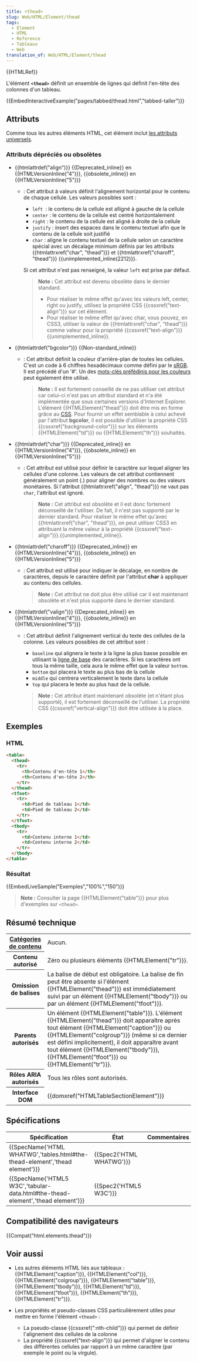 ```yaml
---
title: <thead>
slug: Web/HTML/Element/thead
tags:
  - Element
  - HTML
  - Reference
  - Tableaux
  - Web
translation_of: Web/HTML/Element/thead
---
```

{{HTMLRef}}

L'élément **`<thead>`** définit un ensemble de lignes qui définit l'en-tête des colonnes d'un tableau.

{{EmbedInteractiveExample("pages/tabbed/thead.html","tabbed-taller")}}

## Attributs

Comme tous les autres éléments HTML, cet élément inclut [les attributs universels](/fr/docs/Web/HTML/Attributs_universels).

### Attributs dépréciés ou obsolètes

- {{htmlattrdef("align")}} {{Deprecated_inline}} en {{HTMLVersionInline("4")}}, {{obsolete_inline}} en {{HTMLVersionInline("5")}}

  - : Cet attribut à valeurs définit l'alignement horizontal pour le contenu de chaque cellule. Les valeurs possibles sont :

    - `left `: le contenu de la cellule est alligné à gauche de la cellule
    - `center` : le contenu de la cellule est centré horizontalement
    - `right` : le contenu de la cellule est aligné à droite de la cellule
    - `justify` : insert des espaces dans le contenu textuel afin que le contenu de la cellule soit justifié
    - `char` : aligne le contenu textuel de la cellule selon un caractère spécial avec un décalage minimum définis par les attributs  {{htmlattrxref("char", "thead")}} et {{htmlattrxref("charoff", "thead")}} {{unimplemented_inline(2212)}}.

    Si cet attribut n'est pas renseigné, la valeur `left` est prise par défaut.

    > **Note :** Cet attribut est devenu obsolète dans le dernier standard.
    >
    > - Pour réaliser le même effet qu'avec les valeurs left, center, right ou justify, utilisez la propriété CSS {{cssxref("text-align")}} sur cet élément.
    > - Pour réaliser le même effet qu'avec char, vous pouvez, en CSS3, utiliser la valeur de {{htmlattrxref("char", "thead")}} comme valeur pour la propriété {{cssxref("text-align")}} {{unimplemented_inline}}.

- {{htmlattrdef("bgcolor")}} {{Non-standard_inline}}

  - : Cet attribut définit la couleur d'arrière-plan de toutes les cellules. C'est un code à 6 chiffres hexadécimaux comme défini par le [sRGB](https://www.w3.org/Graphics/Color/sRGB). Il est précédé d'un '#'. Un des [mots-clés préfédinis pour les couleurs](/fr/docs/Web/CSS/color_value#color_keywords) peut également être utilisé.

    > **Note :** Il est fortement conseillé de ne pas utiliser cet attribut car celui-ci n'est pas un attribut standard et n'a été implémentée que sous certaines versions d'Internet Explorer. L'élément {{HTMLElement("thead")}} doit être mis en forme grâce au [CSS](/fr/docs/CSS). Pour fournir un effet semblable à celui achevé par l'attribut **bgcolor**, il est possible d'utiliser la propriété CSS {{cssxref("background-color")}} sur les éléments  {{HTMLElement("td")}} ou {{HTMLElement("th")}} souhaités.

- {{htmlattrdef("char")}} {{Deprecated_inline}} en {{HTMLVersionInline("4")}}, {{obsolete_inline}} en {{HTMLVersionInline("5")}}

  - : Cet attribut est utilisé pour définir le caractère sur lequel aligner les cellules d'une colonne. Les valeurs de cet attribut contiennent généralement un point (.) pour aligner des nombres ou des valeurs monétaires. Si l'attribut {{htmlattrxref("align", "thead")}} ne vaut pas `char`, l'attribut est ignoré.

    > **Note :** Cet attribut est obsolète et il est donc fortement déconseillé de l'utiliser. De fait, il n'est pas supporté par le dernier standard. Pour réaliser le même effet qu'avec {{htmlattrxref("char", "thead")}}, on peut utiliser CSS3 en attribuant la même valeur à la propriété {{cssxref("text-align")}}.{{unimplemented_inline}}.

- {{htmlattrdef("charoff")}} {{Deprecated_inline}} en {{HTMLVersionInline("4")}}, {{obsolete_inline}} en {{HTMLVersionInline("5")}}

  - : Cet attribut est utilisé pour indiquer le décalage, en nombre de caractères, depuis le caractère définit par l'attribut **char** à appliquer au contenu des cellules.

    > **Note :** Cet attribut ne doit plus être utilisé car il est maintenant obsolète et n'est plus supporté dans le dernier standard.

- {{htmlattrdef("valign")}} {{Deprecated_inline}} en {{HTMLVersionInline("4")}}, {{obsolete_inline}} en {{HTMLVersionInline("5")}}

  - : Cet attribut définit l'alignement vertical du texte des cellules de la colonne. Les valeurs possibles de cet attribut sont :

    - `baseline` qui alignera le texte à la ligne la plus basse possible en utilisant la [ligne de base](https://fr.wikipedia.org/wiki/Ligne_de_base_%28typographie%29) des caractères. Si les caractères ont tous la même taille, cela aura le même effet que la valeur `bottom`.
    - `bottom` qui placera le texte au plus bas de la cellule
    - `middle` qui centrera verticalement le texte dans la cellule
    - `top` qui placera le texte au plus haut de la cellule.

    > **Note :** Cet attribut étant maintenant obsolète (et n'étant plus supporté), il est fortement déconseillé de l'utiliser. La propriété CSS {{cssxref("vertical-align")}} doit être utilisée à la place.

## Exemples

### HTML

```html
<table>
  <thead>
    <tr>
      <th>Contenu d'en-tête 1</th>
      <th>Contenu d'en-tête 2</th>
    </tr>
  </thead>
  <tfoot>
    <tr>
      <td>Pied de tableau 1</td>
      <td>Pied de tableau 2</td>
    </tr>
  </tfoot>
  <tbody>
    <tr>
      <td>Contenu interne 1</td>
      <td>Contenu interne 2</td>
    </tr>
  </tbody>
</table>
```

### Résultat

{{EmbedLiveSample("Exemples","100%","150")}}

> **Note :** Consulter la page {{HTMLElement("table")}} pour plus d'exemples sur `<thead>`.

## Résumé technique

<table class="properties">
  <tbody>
    <tr>
      <th scope="row">
        <a href="/fr/docs/Web/HTML/Catégorie_de_contenu"
          >Catégories de contenu</a
        >
      </th>
      <td>Aucun.</td>
    </tr>
    <tr>
      <th scope="row">Contenu autorisé</th>
      <td>Zéro ou plusieurs éléments {{HTMLElement("tr")}}.</td>
    </tr>
    <tr>
      <th scope="row">Omission de balises</th>
      <td>
        La balise de début est obligatoire. La balise de fin peut être absente
        si l'élément {{HTMLElement("thead")}} est immédiatement suivi
        par un élément {{HTMLElement("tbody")}} ou par un élément
        {{HTMLElement("tfoot")}}.
      </td>
    </tr>
    <tr>
      <th scope="row">Parents autorisés</th>
      <td>
        Un élément {{HTMLElement("table")}}. L'élément
        {{HTMLElement("thead")}} doit apparaître après tout élément
        {{HTMLElement("caption")}} ou
        {{HTMLElement("colgroup")}} (même si ce dernier est défini
        implicitement), il doit apparaître avant tout élément
        {{HTMLElement("tbody")}}, {{HTMLElement("tfoot")}} ou
        {{HTMLElement("tr")}}.
      </td>
    </tr>
    <tr>
      <th scope="row">Rôles ARIA autorisés</th>
      <td>Tous les rôles sont autorisés.</td>
    </tr>
    <tr>
      <th scope="row">Interface DOM</th>
      <td>{{domxref("HTMLTableSectionElement")}}</td>
    </tr>
  </tbody>
</table>

## Spécifications

| Spécification                                                                                            | État                             | Commentaires |
| -------------------------------------------------------------------------------------------------------- | -------------------------------- | ------------ |
| {{SpecName('HTML WHATWG','tables.html#the-thead-element','thead element')}}     | {{Spec2('HTML WHATWG')}} |              |
| {{SpecName('HTML5 W3C','tabular-data.html#the-thead-element','thead element')}} | {{Spec2('HTML5 W3C')}}     |              |

## Compatibilité des navigateurs

{{Compat("html.elements.thead")}}

## Voir aussi

- Les autres éléments HTML liés aux tableaux : {{HTMLElement("caption")}}, {{HTMLElement("col")}}, {{HTMLElement("colgroup")}}, {{HTMLElement("table")}}, {{HTMLElement("tbody")}}, {{HTMLElement("td")}}, {{HTMLElement("tfoot")}}, {{HTMLElement("th")}}, {{HTMLElement("tr")}}.
- Les propriétés et pseudo-classes CSS particulièrement utiles pour mettre en forme l'élément `<thead>` :

  - La pseudo-classe {{cssxref(":nth-child")}} qui permet de définir l'alignement des cellules de la colonne
  - La propriété {{cssxref("text-align")}} qui permet d'aligner le contenu des différentes cellules par rapport à un même caractère (par exemple le point ou la virgule).
